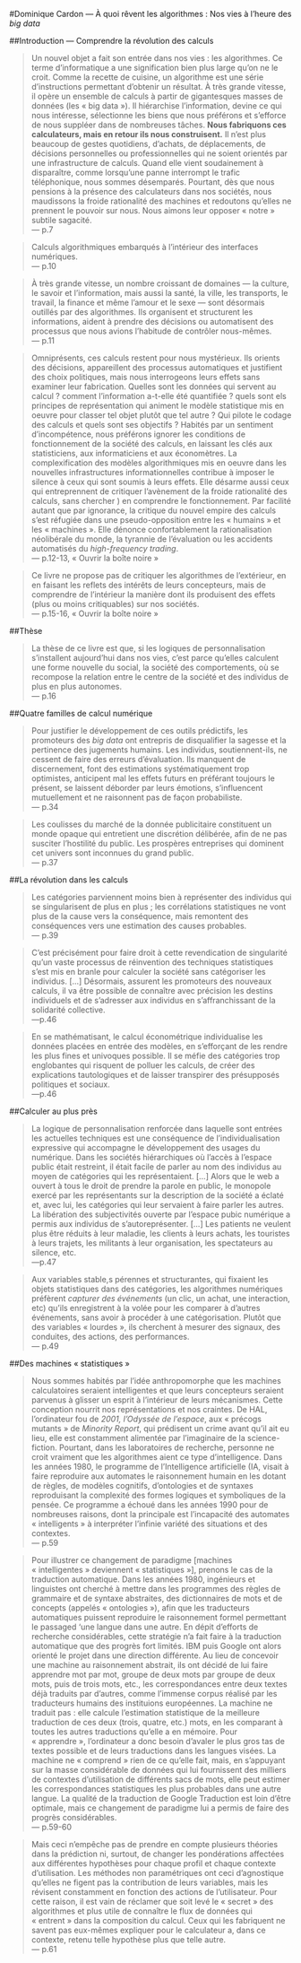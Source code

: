 #Dominique Cardon — À quoi rêvent les algorithmes : Nos vies à l’heure des *big data*

##Introduction — Comprendre la révolution des calculs


> Un nouvel objet a fait son entrée dans nos vies : les algorithmes. Ce terme d’informatique a une signification bien plus large qu’on ne le croit. Comme la recette de cuisine, un algorithme est une série d’instructions permettant d’obtenir un résultat. À très grande vitesse, il opère un ensemble de calculs à partir de gigantesques masses de données (les « big data »). Il hiérarchise l’information, devine ce qui nous intéresse, sélectionne les biens que nous préférons et s’efforce de nous suppléer dans de nombreuses tâches. **Nous fabriquons ces calculateurs, mais en retour ils nous construisent.**
> Il n’est plus beaucoup de gestes quotidiens, d’achats, de déplacements, de décisions personnelles ou professionnelles qui ne soient orientés par une infrastructure de calculs. Quand elle vient soudainement à disparaître, comme lorsqu’une panne interrompt le trafic téléphonique, nous sommes désemparés. Pourtant, dès que nous pensions à la présence des calculateurs dans nos sociétés, nous maudissons la froide rationalité des machines et redoutons qu’elles ne prennent le pouvoir sur nous. Nous aimons leur opposer « notre » subtile sagacité.  
— p.7


> Calculs algorithmiques embarqués à l’intérieur des interfaces numériques.  
— p.10


> À très grande vitesse, un nombre croissant de domaines — la culture, le savoir et l’information, mais aussi la santé, la ville, les transports, le travail, la finance et même l’amour et le sexe — sont désormais outillés par des algorithmes. Ils organisent et structurent les informations, aident à prendre des décisions ou automatisent des processus que nous avions l’habitude de contrôler nous-mêmes.  
— p.11


> Omniprésents, ces calculs restent pour nous mystérieux. Ils orients des décisions, appareillent des processus automatiques et justifient des choix politiques, mais nous interrogeons leurs effets sans examiner leur fabrication. Quelles sont les données qui servent au calcul ? comment l’information a-t-elle été quantifiée ? quels sont els principes de représentation qui animent le modèle statistique mis en oeuvre pour classer tel objet plutôt que tel autre ? Qui pilote le codage des calculs et quels sont ses objectifs ?
> Habités par un sentiment d’incompétence, nous préférons ignorer les conditions de fonctionnement de la société des calculs, en laissant les clés aux statisticiens, aux informaticiens et aux économètres. La complexification des modèles algorithmiques mis en oeuvre dans les nouvelles infrastructures informationnelles contribue à imposer le silence à ceux qui sont soumis à leurs effets. Elle désarme aussi ceux qui entreprennent de critiquer l’avènement de la froide rationalité des calculs, sans chercher ) en comprendre le fonctionnement. Par facilité autant que par ignorance, la critique du nouvel empire des calculs s’est réfugiée dans une pseudo-opposition entre les « humains » et les « machines ». Elle dénonce confortablement la rationalisation néolibérale du monde, la tyrannie de l’évaluation ou les accidents automatisés du *high-frequency trading*.  
— p.12-13, « Ouvrir la boîte noire »


> Ce livre ne propose pas de critiquer les algorithmes de l’extérieur, en en faisant les reflets des intérêts de leurs concepteurs, mais de comprendre de l’intérieur la manière dont ils produisent des effets (plus ou moins critiquables) sur nos sociétés.  
— p.15-16, « Ouvrir la boîte noire »


##Thèse
> La thèse de ce livre est que, si les logiques de personnalisation s’installent aujourd’hui dans nos vies, c’est parce qu’elles calculent une forme nouvelle du social, la société des comportements, où se recompose la relation entre le centre de la société et des individus de plus en plus autonomes.  
— p.16


##Quatre familles de calcul numérique

> Pour justifier le développement de ces outils prédictifs, les promoteurs des *big data* ont entrepris de disqualifier la sagesse et la pertinence des jugements humains. Les individus, soutiennent-ils, ne cessent de faire des erreurs d’évaluation. Ils manquent de discernement, font des estimations systématiquement trop optimistes, anticipent mal les effets futurs en préférant toujours le présent, se laissent déborder par leurs émotions, s’influencent mutuellement et ne raisonnent pas de façon probabiliste.   
— p.34


> Les coulisses du marché de la donnée publicitaire constituent un monde opaque qui entretient une discrétion délibérée, afin de ne pas susciter l’hostilité du public. Les prospères entreprises qui dominent cet univers sont inconnues du grand public.  
— p.37



##La révolution dans les calculs

> Les catégories parviennent moins bien à représenter des individus qui se singularisent de plus en plus ; les corrélations statistiques ne vont plus de la cause vers la conséquence, mais remontent des conséquences vers une estimation des causes probables.  
— p.39


> C’est précisément pour faire droit à cette revendication de singularité qu’un vaste processus de réinvention des techniques statistiques s’est mis en branle pour calculer la société sans catégoriser les individus. [...] Désormais, assurent les promoteurs des nouveaux calculs, il va être possible de connaître avec précision les destins individuels et de s’adresser aux individus en s’affranchissant de la solidarité collective.  
—p.46


> En se mathématisant, le calcul économétrique individualise les données placées en entrée des modèles, en s’efforçant de les rendre les plus fines et univoques possible. Il se méfie des catégories trop englobantes qui risquent de polluer les calculs, de créer des explications tautologiques et de laisser transpirer des présupposés politiques et sociaux.  
—p.46



##Calculer au plus près

> La logique de personnalisation renforcée dans laquelle sont entrées les actuelles techniques est une conséquence de l’individualisation expressive qui accompagne le développement des usages du numérique. Dans les sociétés hiérarchiques où l’accès à l’espace public était restreint, il était facile de parler au nom des individus au moyen de catégories qui les représentaient. [...] Alors que le web a ouvert à tous le droit de prendre la parole en public, le monopole exercé par les représentants sur la description de la société a éclaté et, avec lui, les catégories qui leur servaient à faire parler les autres. La libération des subjectivités ouverte par l’espace pubic numérique a permis aux individus de s’autoreprésenter. [...] Les patients ne veulent plus être réduits à leur maladie, les clients à leurs achats, les touristes à leurs trajets, les militants à leur organisation, les spectateurs au silence, etc.  
—p.47


> Aux variables stable,s pérennes et structurantes, qui fixaient les objets statistiques dans des catégories, les algorithmes numériques préfèrent *capturer des événements* (un clic, un achat, une interaction, etc) qu’ils enregistrent à la volée pour les comparer à d’autres événements, sans avoir à procéder à une catégorisation. Plutôt que des variables « lourdes », ils cherchent à mesurer des signaux, des conduites, des actions, des performances.  
— p.49


##Des machines « statistiques »

> Nous sommes habités par l’idée anthropomorphe que les machines calculatoires seraient intelligentes et que leurs concepteurs seraient parvenus à glisser un esprit à l’intérieur de leurs mécanismes. Cette conception nourrit nos représentations et nos craintes. De HAL, l’ordinateur fou de *2001, l’Odyssée de l’espace*, aux « précogs mutants » de *Minority Report*, qui prédisent un crime avant qu’il ait eu lieu, elle est constamment alimentée par l’imaginaire de la science-fiction. Pourtant, dans les laboratoires de recherche, personne ne croit vraiment que les algorithmes aient ce type d’intelligence.
> Dans les années 1980, le programme de l’Intelligence artificielle (IA, visait à faire reproduire aux automates le raisonnement humain en les dotant de règles, de modèles cognitifs, d’ontologies et de syntaxes reproduisant la complexité des formes logiques et symboliques de la pensée. Ce programme a échoué dans les années 1990 pour de nombreuses raisons, dont la principale est l’incapacité des automates « intelligents » à interpréter l’infinie variété des situations et des contextes.  
— p.59

> Pour illustrer ce changement de paradigme [machines « intelligentes » deviennent « statistiques »], prenons le cas de la traduction automatique. Dans les années 1980, ingénieurs et linguistes ont cherché à mettre dans les programmes des règles de grammaire et de syntaxe abstraites, des dictionnaires de mots et de concepts (appelés « ontologies »), afin que les traducteurs automatiques puissent reproduire le raisonnement formel permettant le passaged ‘une langue dans une autre. En dépit d’efforts de recherche considérables, cette stratégie n’a fait faire à la traduction automatique que des progrès fort limités.
> IBM puis Google ont alors orienté le projet dans une direction différente. Au lieu de concevoir une machine au raisonnement abstrait, ils ont décidé de lui faire apprendre mot par mot, groupe de deux mots par groupe de deux mots, puis de trois mots, etc., les correspondances entre deux textes déjà traduits par d’autres, comme l’immense corpus réalisé par les traducteurs humains des instituions européennes. La machine ne traduit pas : elle calcule l’estimation statistique de la meilleure traduction de ces deux (trois, quatre, etc.) mots, en les comparant à toutes les autres traductions qu’elle a en mémoire.
> Pour « apprendre », l’ordinateur a donc besoin d’avaler le plus gros tas de textes possible et de leurs traductions dans les langues visées. La machine ne « comprend » rien de ce qu’elle fait, mais, en s’appuyant sur la masse considérable de données qui lui fournissent des milliers de contextes d’utilisation de différents sacs de mots, elle peut estimer les correspondances statistiques les plus probables dans une autre langue. La qualité de la traduction de Google Traduction est loin d’être optimale, mais ce changement de paradigme lui a permis de faire des progrès considérables.  
— p.59-60


> Mais ceci n’empêche pas de prendre en compte plusieurs théories dans la prédiction ni, surtout, de changer les pondérations affectées aux différentes hypothèses pour chaque profil et chaque contexte d’utilisation. Les méthodes non paramétriques ont ceci d’agnostique qu’elles ne figent pas la contribution de leurs variables, mais les révisent constamment en fonction des actions de l’utilisateur. Pour cette raison, il est vain de réclamer que soit levé le « secret » des algorithmes et plus utile de connaître le flux de données qui « entrent » dans la composition du calcul. Ceux qui les fabriquent ne savent pas eux-mêmes expliquer pour le calculateur a, dans ce contexte, retenu telle hypothèse plus que telle autre.  
— p.61